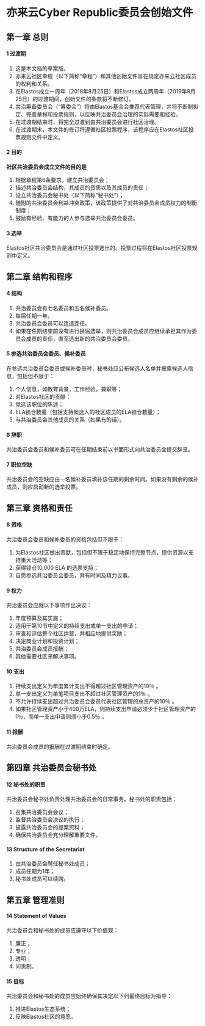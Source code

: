 
# 亦来云Cyber Republic委员会创始文件

## 第一章 总则

#### 1 过渡期

1. 这是本文档的草案版。
2. 亦来云社区章程（以下简称“章程”）和其他创始文件旨在规定亦来云社区成员的权利和关系。
3. 在Elastos成立一周年（2018年8月25日）和Elastos成立两周年（2019年8月25日）的过渡期间，创始文件的条款将不断修订。
4. 共治筹备委员会（“筹委会”）将由Elastos基金会推荐代表管理，并将不断制拟定、完善章程和投票规则，以反映共治委员会治理的实际需要和经验。
5. 在过渡期结束时，将完全过渡到由共治委员会进行社区治理。
6. 在过渡期末，本文件的修订将遵循社区投票程序，该程序应在Elastos社区投票规则文件中定义。

#### 2 目的

**社区共治委员会成立文件的目的是**

1. 根据章程第6条要求，建立共治委员会；
2. 描述共治委员会结构，其成员的资质以及其成员的责任；
3. 设立共治委员会秘书处（以下简称“秘书处”）；
4. 随附的共治委员会利益冲突政策，该政策提供了对共治委员会成员权力的制衡制度；
5. 鼓励有经验、有能力的人参与选举共治委员会委员。

#### 3 选举

Elastos社区共治委员会是通过社区投票选出的。投票过程将在Elastos社区投票规则中定义。

## 第二章 结构和程序

#### 4 结构

1. 共治委员会有七名委员和五名候补委员。
2. 每届任期一年。
3. 共治委员会委员可以连选连任。
4. 如果在任期结束前没有进行换届选举，则共治委员会成员应继续承担其作为委员会成员的责任，直至选出新的共治委员会委员。

#### 5 参选共治委员会委员、候补委员

在参选共治委员会委员或候补委员时，秘书处应公布候选人名单并披露候选人信息，包括但不限于：

1. 个人信息，如教育背景，工作经验，兼职等；
2. 对Elastos社区的贡献；
3. 竞选该职位的陈述；
4. ELA锁仓数量（包括支持候选人的社区成员的ELA锁仓数量）；
5. 与共治委员会其他成员的关系（如果有的话）。

#### 6 辞职

共治委员会委员和候补委员可在任期结束前以书面形式向共治委员会提交辞呈。

#### 7 职位空缺

共治委员会的空缺应由一名候补委员填补该任期的剩余时间。如果没有剩余的候补成员，则应启动新的选举投票。

## 第三章 资格和责任

#### 8 资格

共治委员会委员和候补委员的资格包括但不限于：

1. 为Elastos社区做出贡献，包括但不限于稳定地保持完整节点，提供资源以支持重大活动等；
2. 获得锁仓10,000 ELA 的选票支持；
3. 自愿参选共治委员会委员，并有时间及精力议事。

#### 9 权力

共治委员会应就以下事项作出决议：

1. 年度预算及其实施；
2. 适用于第10节中定义的持续支出或单一支出的申请；
3. 审查和评估整个社区运营，并相应地提供奖励；
4. 决定商业计划和投资计划；
5. 共治委员会成员报酬；
6. 其他需要社区来解决事项。

#### 10 支出

1. 持续支出定义为年度累计支出不得超过社区管理资产的10％ 。
2. 单一支出定义为单笔项目支出不超过社区管理资产的1％ 。
3. 不允许持续支出超过共治委员会委员代表社区管理的总资产的10％ 。
4. 如果社区管理资产小于400万ELA，则持续支出申请必须少于社区管理资产的1％，而单一支出申请则须小于0.5％ 。

#### 11 报酬

共治委员会成员的报酬在过渡期结束时确定。

## 第四章 共治委员会秘书处

#### 12 秘书处的职责

共治委员会秘书处负责处理共治委员会的日常事务。秘书处的职责包括：

1. 召集共治委员会会议；
2. 监督共治委员会决议的执行；
3. 披露共治委员会的提案资料；
4. 确保共治委员会充分理解重要文件。

#### 13 Structure of the Secretariat

1. 由共治委员会聘任秘书处成员；
2. 成员任期为1年；
3. 秘书处成员可以续聘。

## 第五章 管理准则

#### 14 Statement of Values

共治委员会和秘书处的成员应遵守以下价值观：

1. 廉正；
2. 专业；
3. 透明；
4. 问责制。

#### 15 目标

共治委员会和秘书处的成员应始终确保其决定以下列最终目标为指导：

1. 推进Elastos生态系统；
2. 反映Elastos社区的意愿。
